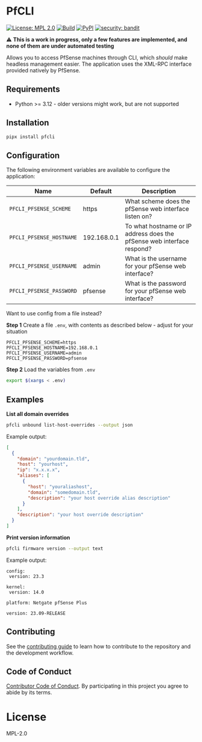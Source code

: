 # PfCLI

[![License: MPL 2.0](https://img.shields.io/badge/License-MPL%202.0-brightgreen.svg)](https://opensource.org/licenses/MPL-2.0)
[![Build](https://github.com/edeckers/pfcli/actions/workflows/release.yml/badge.svg?branch=develop)](https://github.com/edeckers/pfcli/actions/workflows/release.yml)
[![PyPI](https://img.shields.io/pypi/v/pfcli.svg?maxAge=3600)](https://pypi.org/project/pfcli)
[![security: bandit](https://img.shields.io/badge/security-bandit-yellow.svg)](https://github.com/PyCQA/bandit)

:warning: **This is a work in progress, only a few features are implemented, and none of them are under automated testing**

Allows you to access PfSense machines through CLI, which _should_ make headless management easier. The application uses the XML-RPC interface provided natively by PfSense.

## Requirements

- Python >= 3.12 - older versions might work, but are not supported

## Installation

```bash
pipx install pfcli
```

## Configuration

The following environment variables are available to configure the application:

|Name|Default|Description
|----|-------|-----------
`PFCLI_PFSENSE_SCHEME`|https|What scheme does the pfSense web interface listen on?
`PFCLI_PFSENSE_HOSTNAME`|192.168.0.1|To what hostname or IP address does the pfSense web interface respond?
`PFCLI_PFSENSE_USERNAME`|admin|What is the username for your pfSense web interface?
`PFCLI_PFSENSE_PASSWORD`|pfsense|What is the password for your pfSense web interface?

Want to use config from a file instead?

**Step 1** Create a file `.env`, with contents as described below - adjust for your situation

```text
PFCLI_PFSENSE_SCHEME=https
PFCLI_PFSENSE_HOSTNAME=192.168.0.1
PFCLI_PFSENSE_USERNAME=admin
PFCLI_PFSENSE_PASSWORD=pfsense
```

**Step 2** Load the variables from `.env`

```bash
export $(xargs < .env)
```

## Examples

**List all domain overrides**

```bash
pfcli unbound list-host-overrides --output json
```

Example output:

```json
[
  {
    "domain": "yourdomain.tld",
    "host": "yourhost",
    "ip": "x.x.x.x",
    "aliases": [
      {
        "host": "youraliashost",
        "domain": "somedomain.tld",
        "description": "your host override alias description"
      }
    ],
    "description": "your host override description"
  }
]
```

**Print version information**

```bash
pfcli firmware version --output text
```

Example output:

```
config:
 version: 23.3

kernel:
 version: 14.0

platform: Netgate pfSense Plus

version: 23.09-RELEASE
```

## Contributing

See the [contributing guide](CONTRIBUTING.md) to learn how to contribute to the repository and the development workflow.

## Code of Conduct

[Contributor Code of Conduct](CODE_OF_CONDUCT.md). By participating in this project you agree to abide by its terms.

# License

MPL-2.0
